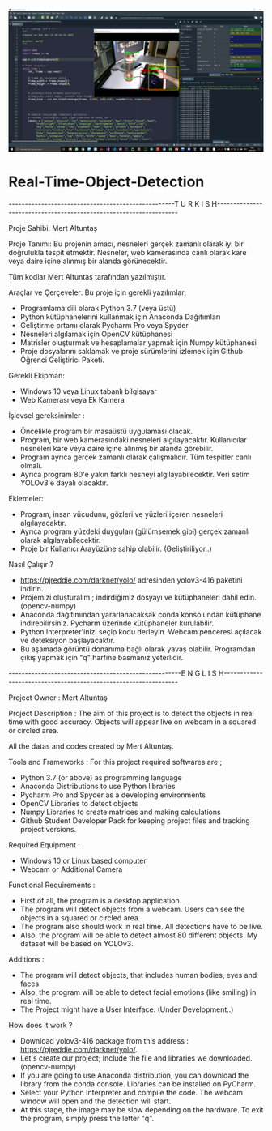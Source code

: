 ![photo](https://github.com/mertfozzy/Real-Time-Object-Detection/blob/main/webcam%20test%202.png?raw=true)
# Real-Time-Object-Detection

---------------------------------------------------T U R K I S H------------------------------------------------------------------

Proje Sahibi: Mert Altuntaş

Proje Tanımı: Bu projenin amacı, nesneleri gerçek zamanlı olarak iyi bir doğrulukla tespit etmektir. Nesneler, web kamerasında canlı olarak kare veya daire içine alınmış bir alanda görünecektir.

Tüm kodlar Mert Altuntaş tarafından yazılmıştır.

Araçlar ve Çerçeveler:
Bu proje için gerekli yazılımlar;
- Programlama dili olarak Python 3.7 (veya üstü)
- Python kütüphanelerini kullanmak için Anaconda Dağıtımları
- Geliştirme ortamı olarak Pycharm Pro veya Spyder
- Nesneleri algılamak için OpenCV kütüphanesi
- Matrisler oluşturmak ve hesaplamalar yapmak için Numpy kütüphanesi
- Proje dosyalarını saklamak ve proje sürümlerini izlemek için Github Öğrenci Geliştirici Paketi.


Gerekli Ekipman:
- Windows 10 veya Linux tabanlı bilgisayar
- Web Kamerası veya Ek Kamera


İşlevsel gereksinimler :
- Öncelikle program bir masaüstü uygulaması olacak.
- Program, bir web kamerasındaki nesneleri algılayacaktır. Kullanıcılar nesneleri kare veya daire içine alınmış bir alanda görebilir.
- Program ayrıca gerçek zamanlı olarak çalışmalıdır. Tüm tespitler canlı olmalı.
- Ayrıca program 80'e yakın farklı nesneyi algılayabilecektir. Veri setim YOLOv3'e dayalı olacaktır.


Eklemeler:
- Program, insan vücudunu, gözleri ve yüzleri içeren nesneleri algılayacaktır.
- Ayrıca program yüzdeki duyguları (gülümsemek gibi) gerçek zamanlı olarak algılayabilecektir.
- Proje bir Kullanıcı Arayüzüne sahip olabilir. (Geliştiriliyor..)


Nasıl Çalışır ?
- https://pjreddie.com/darknet/yolo/ adresinden yolov3-416 paketini indirin.
- Projemizi oluşturalım ; indirdiğimiz dosyayı ve kütüphaneleri dahil edin. (opencv-numpy)
- Anaconda dağıtımından yararlanacaksak conda konsolundan kütüphane indirebilirsiniz. Pycharm üzerinde kütüphaneler kurulabilir.
- Python Interpreter'inizi seçip kodu derleyin. Webcam penceresi açılacak ve deteksiyon başlayacaktır.
- Bu aşamada görüntü donanıma bağlı olarak yavaş olabilir. Programdan çıkış yapmak için "q" harfine basmanız yeterlidir.


-----------------------------------------------------E N G L I S H----------------------------------------------------------------

Project Owner : Mert Altuntaş

Project Description : The aim of this project is to detect the objects in real time with good accuracy. Objects will appear live on webcam in a squared or circled area.

All the datas and codes created by Mert Altuntaş.

Tools and Frameworks :
For this project required softwares are ;
-	Python 3.7 (or above) as programming language
-	Anaconda Distributions to use Python libraries
-	Pycharm Pro and Spyder as a developing environments
-	OpenCV Libraries to detect objects
-	Numpy Libraries to create matrices and making calculations
-	Github Student Developer Pack for keeping project files and tracking project versions.


Required Equipment :
-	Windows 10 or Linux based computer
-	Webcam or Additional Camera


Functional Requirements :
- First of all, the program is a desktop application. 
- The program will detect objects from a webcam. Users can see the objects in a squared or circled area.
- The program also should work in real time. All detections have to be live.
- Also, the program will be able to detect almost 80 different objects. My dataset will be based on YOLOv3.


Additions :
- The program will detect objects, that includes human bodies, eyes and faces.
- Also, the program will be able to detect facial emotions (like smiling) in real time.
- The Project might have a User Interface. (Under Development..)


How does it work ?
- Download yolov3-416 package from this address : https://pjreddie.com/darknet/yolo/.
- Let's create our project; Include the file and libraries we downloaded. (opencv-numpy)
- If you are going to use Anaconda distribution, you can download the library from the conda console. Libraries can be installed on PyCharm.
- Select your Python Interpreter and compile the code. The webcam window will open and the detection will start.
- At this stage, the image may be slow depending on the hardware. To exit the program, simply press the letter "q".
